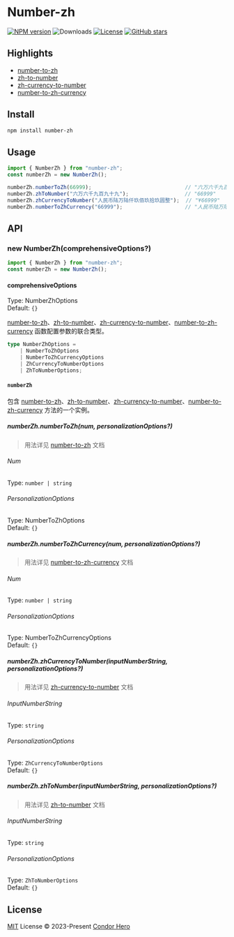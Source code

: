 # Number-zh

[![NPM version](https://img.shields.io/npm/v/number-zh)](https://www.npmjs.com/package/number-zh)
![Downloads](https://img.shields.io/npm/dw/number-zh)
[![License](https://img.shields.io/npm/l/number-zh)](https://github.com/condorheroblog/number-zh/blob/main/LICENSE)
[![GitHub stars](https://img.shields.io/github/stars/condorheroblog/number-zh)](https://github.com/condorheroblog/number-zh/blob/main/packages/cli)

## Highlights

- [number-to-zh](https://github.com/condorheroblog/number-zh/tree/main/packages/number-to-zh)
- [zh-to-number](https://github.com/condorheroblog/number-zh/tree/main/packages/zh-to-number)
- [zh-currency-to-number](https://github.com/condorheroblog/number-zh/tree/main/packages/zh-currency-to-number)
- [number-to-zh-currency](https://github.com/condorheroblog/number-zh/tree/main/packages/number-to-zh-currency)

## Install

```bash
npm install number-zh
```

## Usage

```ts
import { NumberZh } from "number-zh";
const numberZh = new NumberZh();

numberZh.numberToZh(66999);                              // "六万六千九百九十九"
numberZh.zhToNumber("六万六千九百九十九");                  // "66999"
numberZh.zhCurrencyToNumber("人民币陆万陆仟玖佰玖拾玖圆整");  // "¥66999"
numberZh.numberToZhCurrency("66999");                    // "人民币陆万陆仟玖佰玖拾玖圆整"
```

## API

### new NumberZh(comprehensiveOptions?)

```ts
import { NumberZh } from "number-zh";
const numberZh = new NumberZh();
```

#### comprehensiveOptions

Type: NumberZhOptions\
Default: `{}`

[number-to-zh](https://github.com/condorheroblog/number-zh/tree/main/packages/number-to-zh)、[zh-to-number](https://github.com/condorheroblog/number-zh/tree/main/packages/zh-to-number)、[zh-currency-to-number](https://github.com/condorheroblog/number-zh/tree/main/packages/zh-currency-to-number)、[number-to-zh-currency](https://github.com/condorheroblog/number-zh/tree/main/packages/number-to-zh-currency) 函数配置参数的联合类型。

```ts
type NumberZhOptions =
	| NumberToZhOptions
	| NumberToZhCurrencyOptions
	| ZhCurrencyToNumberOptions
	| ZhToNumberOptions;
```

#### `numberZh`

包含 [number-to-zh](https://github.com/condorheroblog/number-zh/tree/main/packages/number-to-zh)、[zh-to-number](https://github.com/condorheroblog/number-zh/tree/main/packages/zh-to-number)、[zh-currency-to-number](https://github.com/condorheroblog/number-zh/tree/main/packages/zh-currency-to-number)、[number-to-zh-currency](https://github.com/condorheroblog/number-zh/tree/main/packages/number-to-zh-currency) 方法的一个实例。


##### numberZh.numberToZh(num, personalizationOptions?)

> 用法详见 [number-to-zh](https://github.com/condorheroblog/number-zh/tree/main/packages/number-to-zh#api) 文档

###### Num

Type: `number | string`

###### PersonalizationOptions

Type: NumberToZhOptions\
Default: `{}`

##### numberZh.numberToZhCurrency(num, personalizationOptions?)

> 用法详见 [number-to-zh-currency](https://github.com/condorheroblog/number-zh/tree/main/packages/number-to-zh-currency#api) 文档

###### Num

Type: `number | string`

###### PersonalizationOptions

Type:  NumberToZhCurrencyOptions\
Default: `{}`

##### numberZh.zhCurrencyToNumber(inputNumberString, personalizationOptions?)

> 用法详见 [zh-currency-to-number](https://github.com/condorheroblog/number-zh/tree/main/packages/zh-currency-to-number#api) 文档

###### InputNumberString

Type: `string`

###### PersonalizationOptions

Type: `ZhCurrencyToNumberOptions`\
Default: `{}`

##### numberZh.zhToNumber(inputNumberString, personalizationOptions?)

> 用法详见 [zh-to-number](https://github.com/condorheroblog/number-zh/tree/main/packages/zh-to-number#api) 文档

###### InputNumberString

Type: `string`

###### PersonalizationOptions

Type: `ZhToNumberOptions`\
Default: `{}`

## License

[MIT](https://github.com/condorheroblog/number-zh/blob/main/LICENSE) License © 2023-Present [Condor Hero](https://github.com/condorheroblog)
